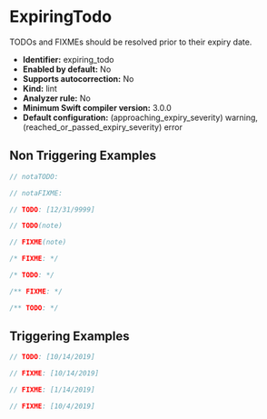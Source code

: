 # ExpiringTodo

TODOs and FIXMEs should be resolved prior to their expiry date.

* **Identifier:** expiring_todo
* **Enabled by default:** No
* **Supports autocorrection:** No
* **Kind:** lint
* **Analyzer rule:** No
* **Minimum Swift compiler version:** 3.0.0
* **Default configuration:** (approaching_expiry_severity) warning, (reached_or_passed_expiry_severity) error

## Non Triggering Examples

```swift
// notaTODO:

```

```swift
// notaFIXME:

```

```swift
// TODO: [12/31/9999]

```

```swift
// TODO(note)

```

```swift
// FIXME(note)

```

```swift
/* FIXME: */

```

```swift
/* TODO: */

```

```swift
/** FIXME: */

```

```swift
/** TODO: */

```

## Triggering Examples

```swift
// TODO: [10/14/2019]

```

```swift
// FIXME: [10/14/2019]

```

```swift
// FIXME: [1/14/2019]

```

```swift
// FIXME: [10/4/2019]

```
